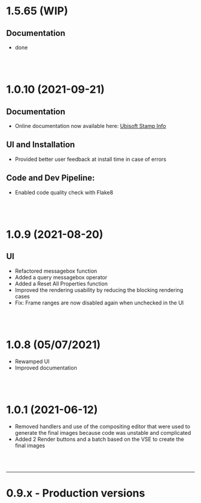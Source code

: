 # 1.5.65 (WIP)

## Documentation

- done


<br><br>

# 1.0.10 (2021-09-21)

## Documentation

- Online documentation now available here: [Ubisoft Stamp Info](https://ubisoft-stampinfo.readthedocs.io/)

## UI and Installation

- Provided better user feedback at install time in case of errors

## Code and Dev Pipeline:

- Enabled code quality check with Flake8


<br><br>

# 1.0.9 (2021-08-20)

## UI

- Refactored messagebox function
- Added a query messagebox operator
- Added a Reset All Properties function
- Improved the rendering usability by reducing the blocking rendering cases
- Fix: Frame ranges are now disabled again when unchecked in the UI


<br><br>

# 1.0.8 (05/07/2021)

- Rewamped UI
- Improved documentation


<br><br>

# 1.0.1 (2021-06-12)

- Removed handlers and use of the compositing editor that were used to generate the final images
because code was unstable and complicated
- Added 2 Render buttons and a batch based on the VSE to create the final images


<br><br>

--------

# 0.9.x - Production versions

